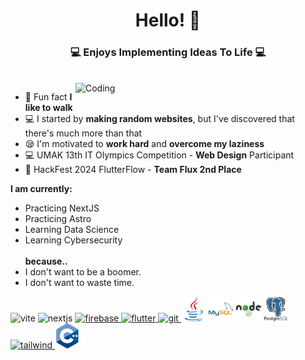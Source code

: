 <h1 align="center">Hello! 👋</h1>
<h3 align="center">💻 Enjoys Implementing Ideas To Life 💻</h3>
<br>
<img align="right" alt="Coding" width="400" src="https://cdn.wallpapersafari.com/92/67/xhg7O9.gif">

- 🚶 Fun fact **I like to walk**
- 💻 I started by **making random websites**, but I've discovered that there's much more than that
- 😪 I'm motivated to **work hard** and **overcome my laziness**
- 💻 UMAK 13th IT Olympics Competition - **Web Design** Participant
- 🥈 HackFest 2024 FlutterFlow - **Team Flux 2nd Place**

**I am currently:**<br>
- Practicing NextJS
- Practicing Astro
- Learning Data Science
- Learning Cybersecurity<br><br>
**because..**<br>
- I don't want to be a boomer.
- I don't want to waste time.

<p align="left">  
    <img src="https://vite.dev/logo.svg" alt="vite" width="40" height="40"/>
    <img src="https://assets.vercel.com/image/upload/v1662130559/nextjs/Icon_light_background.png" alt="nextjs" width="40" height="40"/>
    <a href="https://firebase.google.com/" target="_blank" rel="noreferrer"> <img src="https://www.vectorlogo.zone/logos/firebase/firebase-icon.svg" alt="firebase" width="40" height="40"/> </a> 
    <a href="https://flutter.dev" target="_blank" rel="noreferrer"> <img src="https://www.vectorlogo.zone/logos/flutterio/flutterio-icon.svg" alt="flutter" width="40" height="40"/> </a> 
    <a href="https://git-scm.com/" target="_blank" rel="noreferrer"> <img src="https://www.vectorlogo.zone/logos/git-scm/git-scm-icon.svg" alt="git" width="40" height="40"/> </a> 
    <img src="https://raw.githubusercontent.com/devicons/devicon/master/icons/java/java-original.svg" alt="java" width="40" height="40"/> 
    <img src="https://raw.githubusercontent.com/devicons/devicon/master/icons/mysql/mysql-original-wordmark.svg" alt="mysql" width="40" height="40"/> 
    <img src="https://raw.githubusercontent.com/devicons/devicon/master/icons/nodejs/nodejs-original-wordmark.svg" alt="nodejs" width="40" height="40"/> 
    <img src="https://raw.githubusercontent.com/devicons/devicon/master/icons/postgresql/postgresql-original-wordmark.svg" alt="postgresql" width="40" height="40"/> 
    <a href="https://tailwindcss.com/" target="_blank" rel="noreferrer"> <img src="https://www.vectorlogo.zone/logos/tailwindcss/tailwindcss-icon.svg" alt="tailwind" width="40" height="40"/> </a> 
    <img src="https://raw.githubusercontent.com/devicons/devicon/master/icons/cplusplus/cplusplus-original.svg" alt="cplusplus" width="40" height="40"/> 
</p>
